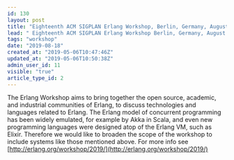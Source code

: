 ```yaml
---
id: 130
layout: post
title: "Eighteenth ACM SIGPLAN Erlang Workshop, Berlin, Germany, August 18, 2019"
lead: " Eighteenth ACM SIGPLAN Erlang Workshop Berlin, Germany, August 18, 2019 Satellite event of the 24th ACM SIGPLAN International Conference on Functional Programming (ICFP 2019), "
tags: "workshop"
date: "2019-08-18"
created_at: "2019-05-06T10:47:46Z"
updated_at: "2019-05-06T10:50:38Z"
admin_user_id: 11
visible: "true"
article_type_id: 2
---
```


The Erlang Workshop aims to bring together the open source, academic, and industrial communities of Erlang, to discuss technologies and languages related to Erlang. The Erlang model of concurrent programming has been widely emulated, for example by Akka in Scala, and even new programming languages were designed atop of the Erlang VM, such as Elixir. Therefore we would like to broaden the scope of the workshop to include systems like those mentioned above. For more info see [http://erlang.org/workshop/2019/](http://erlang.org/workshop/2019/)

